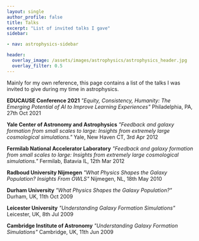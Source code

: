 ```yaml
---
layout: single
author_profile: false
title: Talks
excerpt: "List of invited talks I gave"
sidebar:

- nav: astrophysics-sidebar

header:
  overlay_image: /assets/images/astrophysics/astrophysics_header.jpg
  overlay_filter: 0.5
---
```


Mainly for my own reference, this page contains a list of the talks I was invited to give during my time in astrophysics.

**EDUCAUSE Conference 2021**
*"Equity, Consistency, Humanity: The Emerging Potential of AI to Improve Learning Experiences"*
Philadelphia, PA, 27th Oct 2021

**Yale Center of Astronomy and Astrophysics**
*"Feedback and galaxy formation from small scales to large: Insights from extremely large cosmological simulations."*
Yale, New Haven CT, 3rd Apr 2012

**Fermilab National Accelerator Laboratory**
*"Feedback and galaxy formation from small scales to large: Insights from extremely large cosmological simulations."*
Fermilab, Batavia IL, 12th Mar 2012

**Radboud University Nijmegen**
*"What Physics Shapes the Galaxy Population? Insights From OWLS"*
Nijmegen, NL, 18th May 2010

**Durham University**
*"What Physics Shapes the Galaxy Population?"*
Durham, UK, 11th Oct 2009

**Leicester University**
*"Understanding Galaxy Formation Simulations"*
Leicester, UK, 8th Jul 2009

**Cambridge Institute of Astronomy**
*"Understanding Galaxy Formation Simulations"*
Cambridge, UK, 11th Jun 2009
